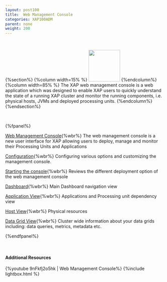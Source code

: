 ```yaml
---
layout: post100
title:  Web Management Console
categories: XAP100ADM
parent: none
weight: 200
---
```


<br>

{%section%}
{%column width=15% %}
<img src="/attachment_files/subject/WebManagementConsole.png" width="100" height="100">
{%endcolumn%}
{%column width=85% %}
The XAP web management console is a web application which was designed to enable XAP users to quickly understand the state of a running XAP cluster and monitor the running components, i.e. physical hosts, JVMs and deployed processing units.
{%endcolumn%}
{%endsection%}

<br>

{%fpanel%}

[Web Management Console](./web-management-console-console.html){%wbr%}
The web management console is a new user interface for XAP allowing users to deploy, manage and monitor their Processing Units and Applications

[Configuration](./web-management-console-configuration.html){%wbr%}
Configuring various options and customizing the management console.

[Starting the console](./web-management-console-starting.html){%wbr%}
Reviews the different deployment option of the web management console

[Dashboard](./web-management-dashboard-view.html){%wbr%}
Main Dashboard navigation view

[Application View](./web-management-application-view.html){%wbr%}
Applications and Processing unit dependency view

[Host View](./web-management-hosts-view.html){%wbr%}
Physical resources

[Data Grid View](./web-management-data-grid-view.html){%wbr%}
Cluster wide information about your data grids including: data queries, metrics, metadata etc.

{%endfpanel%}

<br>

#### Additional Resources
{%youtube 9nFkfj2o5hk | Web Management Console%}
{%include lightbox.html %}


